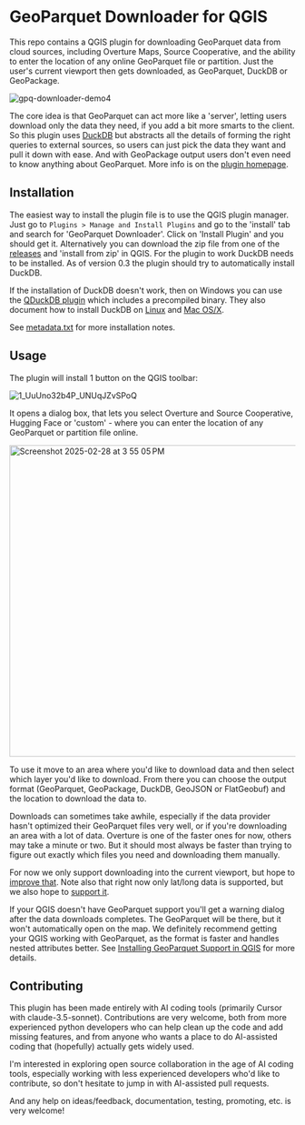 # GeoParquet Downloader for QGIS

This repo contains a QGIS plugin for downloading GeoParquet data from cloud sources, including Overture Maps, Source Cooperative, and the ability to enter the location of any online GeoParquet file or partition. Just the user's current viewport then gets downloaded, as GeoParquet, DuckDB or GeoPackage.

![gpq-downloader-demo4](https://github.com/user-attachments/assets/10f2a73f-2aa6-45a1-9491-41e63b7fec24)


The core idea is that GeoParquet can act more like a 'server', letting users download only the data they need, if you add a bit more smarts to the client. So this plugin uses [DuckDB](https://duckdb.org/) but abstracts all the details of forming the right queries to external sources, so users can just pick the data they want and pull it down with ease. And with GeoPackage output users don't even need to know anything about GeoParquet. More info is on the [plugin homepage](https://plugins.qgis.org/plugins/qgis_plugin_gpq_downloader/).


## Installation

The easiest way to install the plugin file is to use the QGIS plugin manager. Just go to `Plugins > Manage and Install Plugins` and go to 
the 'install' tab and search for 'GeoParquet Downloader'. Click on 'Install Plugin' and you should get it. Alternatively you can download the zip file from
one of the [releases](https://github.com/cholmes/qgis_plugin_gpq_downloader/releases) and 'install from zip' in QGIS. For the plugin to work DuckDB
needs to be installed. As of version 0.3 the plugin should try to automatically install DuckDB. 

If the installation of DuckDB doesn't work, then on Windows you can use the [QDuckDB plugin](https://oslandia.gitlab.io/qgis/qduckdb/) which includes a precompiled binary. They also document how to install DuckDB on [Linux](https://oslandia.gitlab.io/qgis/qduckdb/usage/installation.html#linux) and [Mac OS/X](https://oslandia.gitlab.io/qgis/qduckdb/usage/installation.html#macos).

See [metadata.txt](gpq_downloader/metadata.txt) for more installation notes.

## Usage

The plugin will install 1 button on the QGIS toolbar:

![1_UuUno32b4P_UNUqJZvSPoQ](https://github.com/user-attachments/assets/16003294-9a76-42cb-a740-b5bbd308e484)

It opens a dialog box, that lets you select Overture and Source Cooperative, Hugging Face or 'custom' - where you 
can enter the location of any GeoParquet or partition file online.

<img width="548" alt="Screenshot 2025-02-28 at 3 55 05 PM" src="https://github.com/user-attachments/assets/b45a97b3-452b-4a5e-922e-6b919baaf505" />

To use it move to an area where you'd like to download data and then select which layer you'd like to download. From there you can choose the output format (GeoParquet, GeoPackage, DuckDB, GeoJSON or FlatGeobuf) and the location to download the data to.

Downloads can sometimes take awhile, especially if the data provider hasn't optimized their GeoParquet files very well, or if you're downloading an area with a lot of data. Overture is one of the faster ones for now, others may take a minute or two. But it should most always be faster than trying to figure out exactly which files you need and downloading them manually.

For now we only support downloading into the current viewport, but hope to [improve that](https://github.com/cholmes/qgis_plugin_gpq_downloader/issues/10). Note also that right now only lat/long data is supported, but we also hope to [support it](https://github.com/cholmes/qgis_plugin_gpq_downloader/issues/102).

If your QGIS doesn't have GeoParquet support you'll get a warning dialog after the data downloads completes. The GeoParquet will be there, but it won't automatically open on the map. We definitely recommend getting your QGIS working with GeoParquet, as the format is faster and handles nested attributes better. See [Installing GeoParquet Support in QGIS](https://github.com/cholmes/qgis_plugin_gpq_downloader/wiki/Installing-GeoParquet-Support-in-QGIS) for more details.


## Contributing

This plugin has been made entirely with AI coding tools (primarily Cursor with claude-3.5-sonnet). Contributions are very welcome, both from more experienced python developers who can help clean up the code and add missing features, and from anyone who wants a place to do AI-assisted coding that (hopefully) actually gets widely used.

I'm interested in exploring open source collaboration in the age of AI coding tools, especially working with less experienced developers who'd like to contribute, so don't hesitate to jump in with AI-assisted pull requests.

And any help on ideas/feedback, documentation, testing, promoting, etc. is very welcome!


 
